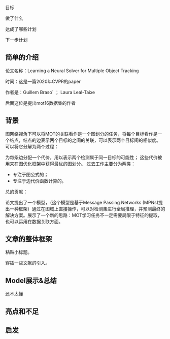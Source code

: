 目标



做了什么



达成了哪些计划



下一步计划





## 简单的介绍

论文名称：Learning a Neural Solver for Multiple Object Tracking

时间：这是一篇2020年CVPR的paper

作者是：Guillem Braso´ ； Laura Leal-Taixe  

后面这位是提出mot16数据集的作者

## 背景

图网络视角下可以将MOT的关联看作是一个图划分的任务，将每个目标看作是一个结点，结点的边表示两个目标的之间的关联，可以表示两个目标间的相似度。
可以将它分解为两个过程：

为每条边分配一个代价，用以表示两个检测属于同一目标的可能性；
这些代价被用来在图优化框架中获得最优的图划分。
过去工作主要分为两类：

- 专注于图公式的；
- 专注于边代价函数计算的。
  

总的贡献：

论文提出了一个模型，（这个模型是基于Message Passing Networks (MPNs)提出一种框架）通过在图域上直接操作，可以对检测集进行全局推理，并预测最终的解决方案。展示了一个新的思路：MOT学习任务不一定需要局限于特征的提取，也可以运用在数据关联方面。

## 文章的整体框架

粘贴小标题。

穿插一些文献的引入。



## Model展示&总结

还不太懂



## 亮点和不足



## 启发





